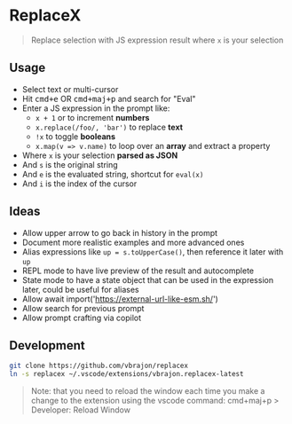 # ReplaceX
> Replace selection with JS expression result where `x` is your selection

## Usage

- Select text or multi-cursor
- Hit <kbd>cmd+e</kbd> OR <kbd>cmd+maj+p</kbd> and search for "Eval"
- Enter a JS expression in the prompt like:
  - `x + 1` or  to increment **numbers**
  - `x.replace(/foo/, 'bar')` to replace **text**
  - `!x` to toggle **booleans**
  - `x.map(v => v.name)` to loop over an **array** and extract a property
- Where `x` is your selection **parsed as JSON**
- And `s` is the original string
- And `e` is the evaluated string, shortcut for `eval(x)`
- And `i` is the index of the cursor

## Ideas

- Allow upper arrow to go back in history in the prompt
- Document more realistic examples and more advanced ones
- Alias expressions like `up = s.toUpperCase()`, then reference it later with `up`
- REPL mode to have live preview of the result and autocomplete
- State mode to have a state object that can be used in the expression later, could be useful for aliases
- Allow await import('https://external-url-like-esm.sh/')
- Allow search for previous prompt
- Allow prompt crafting via copilot

## Development

```bash
git clone https://github.com/vbrajon/replacex
ln -s replacex ~/.vscode/extensions/vbrajon.replacex-latest
```
> Note: that you need to reload the window each time you make a change to the extension using the vscode command: cmd+maj+p > Developer: Reload Window
